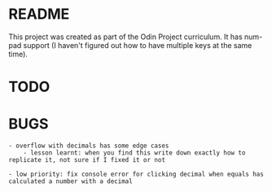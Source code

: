 # README

This project was created as part of the Odin Project curriculum. It has num-pad support (I haven't figured out how to have multiple keys at the same time).

# TODO

# BUGS

    - overflow with decimals has some edge cases
        - lesson learnt: when you find this write down exactly how to replicate it, not sure if I fixed it or not
    
    - low priority: fix console error for clicking decimal when equals has calculated a number with a decimal


